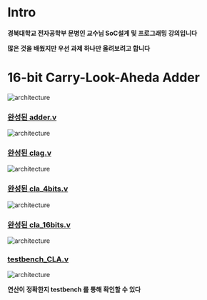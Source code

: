 # Intro

**경북대학교 전자공학부 문병인 교수님 SoC설계 및 프로그래밍 강의입니다**

**많은 것을 배웠지만 우선 과제 하나만 올려보려고 합니다**

# 16-bit Carry-Look-Aheda Adder

![architecture](https://postfiles.pstatic.net/MjAyMDExMDdfOTAg/MDAxNjA0NzI3NDQ3OTk5.pCwRUIx0RwC1BsYKYUQA0qbViMiRRDr30Wp1k3Aqkt8g.p1n9kVQiHelIF8R7O_aGt_sUpF0repCqnmoqLMXQsgQg.PNG.qotjdrb6/image.png?type=w773)

### [완성된 adder.v](https://github.com/Seonggyu-Bae/SoC_Design_and_Programing/blob/main/16bit-Carry-Look_Ahead%20Adder/adder.v)

![architecture](https://postfiles.pstatic.net/MjAyMDExMDdfMjE4/MDAxNjA0NzI3NDgyNjYy.nKbmDIgV1NPoAOE_4SDGlTRpXjvOUy9ohWx7D8Q9Gigg.XaX5JDX-rPacCjt90i2qrSOTNCu__E6rorlxO9F-iVMg.PNG.qotjdrb6/image.png?type=w773)

### [완성된 clag.v](https://github.com/Seonggyu-Bae/SoC_Design_and_Programing/blob/main/16bit-Carry-Look_Ahead%20Adder/clag.v)

![architecture](https://postfiles.pstatic.net/MjAyMDExMDdfMjE0/MDAxNjA0NzI3NTAyNjM5.wU3qdcgEMkm9z7vPs4Y5UjHK66m3vJodBqpiHkHndIMg.UZyGVKOF0WtTQwCmDhNH64U3zTGQVnNjfObkhHJwDaIg.PNG.qotjdrb6/image.png?type=w773)

### [완성된 cla_4bits.v](https://github.com/Seonggyu-Bae/SoC_Design_and_Programing/blob/main/16bit-Carry-Look_Ahead%20Adder/cla_4bits.v)

![architecture](https://postfiles.pstatic.net/MjAyMDExMDdfMSAg/MDAxNjA0NzI3NTI0Mjk0.8fSYz8z-JBZt_VhgOJowyBi1CHEMRK01muWbD_BkJBEg.6GyXK_HupQxFoBuNEQQb4OYtlX3YdeIS9sQH8HgePlcg.PNG.qotjdrb6/image.png?type=w773)

### [완성된 cla_16bits.v](https://github.com/Seonggyu-Bae/SoC_Design_and_Programing/blob/main/16bit-Carry-Look_Ahead%20Adder/cla_16bits.v)

![architecture](https://postfiles.pstatic.net/MjAyMDExMDdfMTA0/MDAxNjA0NzI3NTQ5MDUx.EOIxW75icv89Eo39w0BSP3KDx1_KA55pOjYJraeCjzYg.WTZLh94QtgPM96hBW08lyaMMGM96LUj0akQRYs9YX9Yg.PNG.qotjdrb6/image.png?type=w773)


### [testbench_CLA.v](https://github.com/Seonggyu-Bae/SoC_Design_and_Programing/blob/main/16bit-Carry-Look_Ahead%20Adder/testbench_CLA.v)

![architecture](https://postfiles.pstatic.net/MjAyMDExMDdfMjM2/MDAxNjA0NzI3NTk0NjU3.JgsCQuYW4AjC5XwL052n5nCO1c8nKch7c63LkXz-4g8g.3gWLrumUKJ90I10hSJ1XLx9yeor6CCnBYLZhay2zk5Ag.PNG.qotjdrb6/image.png?type=w773)

**연산이 정확한지 testbench 를 통해 확인할 수 있다** 
